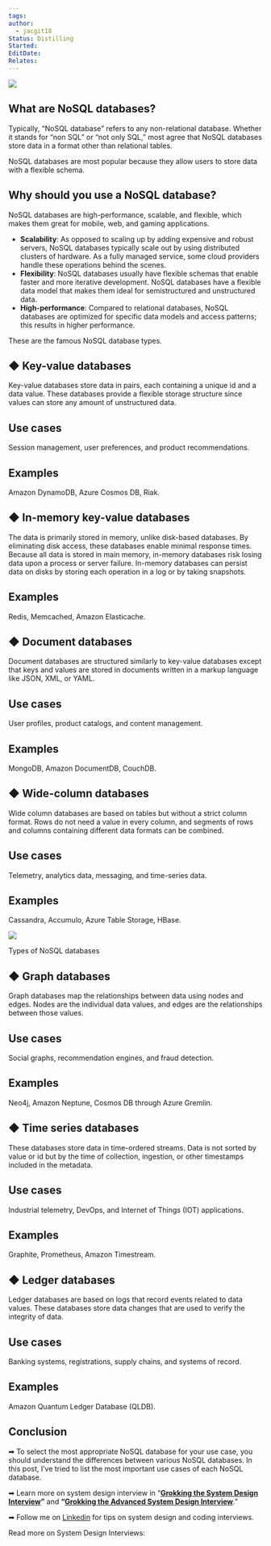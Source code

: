 ```yaml
---
tags: 
author:
  - jacgit18
Status: Distilling
Started: 
EditDate: 
Relates:
---
```



![](https://miro.medium.com/v2/resize:fit:630/0*M-fNRUpknwVUDuq2.png)

## What are NoSQL databases?

Typically, “NoSQL database” refers to any non-relational database. Whether it stands for “non SQL” or “not only SQL,” most agree that NoSQL databases store data in a format other than relational tables.

NoSQL databases are most popular because they allow users to store data with a flexible schema.

## Why should you use a NoSQL database?

NoSQL databases are high-performance, scalable, and flexible, which makes them great for mobile, web, and gaming applications.

-   **Scalability**: As opposed to scaling up by adding expensive and robust servers, NoSQL databases typically scale out by using distributed clusters of hardware. As a fully managed service, some cloud providers handle these operations behind the scenes.
-   **Flexibility**: NoSQL databases usually have flexible schemas that enable faster and more iterative development. NoSQL databases have a flexible data model that makes them ideal for semistructured and unstructured data.
-   **High-performance**: Compared to relational databases, NoSQL databases are optimized for specific data models and access patterns; this results in higher performance.

These are the famous NoSQL database types.

## ◆ Key-value databases

Key-value databases store data in pairs, each containing a unique id and a data value. These databases provide a flexible storage structure since values can store any amount of unstructured data.

## **Use cases**

Session management, user preferences, and product recommendations.

## **Examples**

Amazon DynamoDB, Azure Cosmos DB, Riak.

## ◆ In-memory key-value databases

The data is primarily stored in memory, unlike disk-based databases. By eliminating disk access, these databases enable minimal response times. Because all data is stored in main memory, in-memory databases risk losing data upon a process or server failure. In-memory databases can persist data on disks by storing each operation in a log or by taking snapshots.

## Examples

Redis, Memcached, Amazon Elasticache.

## ◆ Document databases

Document databases are structured similarly to key-value databases except that keys and values are stored in documents written in a markup language like JSON, XML, or YAML.

## Use cases

User profiles, product catalogs, and content management.

## Examples

MongoDB, Amazon DocumentDB, CouchDB.

## ◆ Wide-column databases

Wide column databases are based on tables but without a strict column format. Rows do not need a value in every column, and segments of rows and columns containing different data formats can be combined.

## Use cases

Telemetry, analytics data, messaging, and time-series data.

## Examples

Cassandra, Accumulo, Azure Table Storage, HBase.

![](https://miro.medium.com/v2/resize:fit:700/0*qgNwV2MAB92RMp7F.png)

Types of NoSQL databases

## ◆ Graph databases

Graph databases map the relationships between data using nodes and edges. Nodes are the individual data values, and edges are the relationships between those values.

## Use cases

Social graphs, recommendation engines, and fraud detection.

## Examples

Neo4j, Amazon Neptune, Cosmos DB through Azure Gremlin.

## ◆ Time series databases

These databases store data in time-ordered streams. Data is not sorted by value or id but by the time of collection, ingestion, or other timestamps included in the metadata.

## Use cases

Industrial telemetry, DevOps, and Internet of Things (IOT) applications.

## Examples

Graphite, Prometheus, Amazon Timestream.

## ◆ **Ledger databases**

Ledger databases are based on logs that record events related to data values. These databases store data changes that are used to verify the integrity of data.

## Use cases

Banking systems, registrations, supply chains, and systems of record.

## Examples

Amazon Quantum Ledger Database (QLDB).

## Conclusion

➡ To select the most appropriate NoSQL database for your use case, you should understand the differences between various NoSQL databases. In this post, I’ve tried to list the most important use cases of each NoSQL database.

➡ Learn more on system design interview in “[**Grokking the System Design Interview**](https://designgurus.org/course/grokking-the-system-design-interview)**”** and **“**[**Grokking the Advanced System Design Interview**](https://designgurus.org/course/grokking-the-advanced-system-design-interview).”

➡ Follow me on [Linkedin](https://www.linkedin.com/in/arslanahmad/) for tips on system design and coding interviews.

Read more on System Design Interviews: